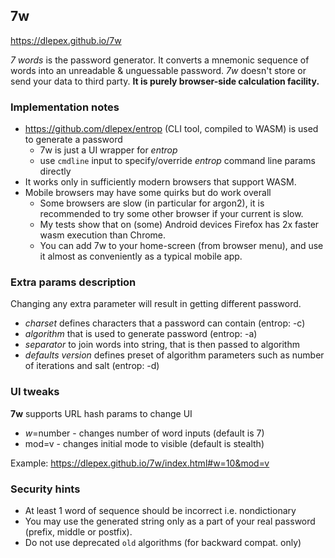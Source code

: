 ## 7w

https://dlepex.github.io/7w

*7 words* is the password generator. It converts a mnemonic sequence of words into an
unreadable  & unguessable password.
*7w* doesn't store or send your data to third party. **It is
purely browser-side calculation facility.**

### Implementation notes

* https://github.com/dlepex/entrop (CLI tool, compiled to WASM) is used to generate a password
  * 7w is just a UI wrapper for _entrop_
  * use `cmdline` input to specify/override _entrop_ command line params directly
* It works only in sufficiently modern browsers that support WASM.
* Mobile browsers may have some quirks but do work overall
  * Some browsers are slow (in particular for argon2), it is recommended to try some other browser if your current is slow.
  * My tests show that on (some) Android devices Firefox has 2x faster wasm execution than Chrome.
  * You can add 7w to your home-screen (from browser menu), and use it almost as conveniently as a typical mobile app.

### Extra params description

Changing any extra parameter will result in getting different password.

* _charset_ defines characters that a password can contain (entrop: -c)
* _algorithm_ that is used to generate password (entrop: -a)
* _separator_ to join words into string, that is then passed to algorithm
* _defaults version_ defines preset of algorithm parameters such as number of iterations and salt (entrop: -d)

### UI tweaks

**7w** supports URL hash params to change UI
* _w_=number - changes number of word inputs (default is 7)
* mod=v - changes initial mode to visible (default is stealth)

Example:
https://dlepex.github.io/7w/index.html#w=10&mod=v

### Security hints

* At least 1 word of sequence should be incorrect i.e. nondictionary
* You may use the generated string only as a part of your real password (prefix, middle or postfix).
* Do not use deprecated `old` algorithms (for backward compat. only)
